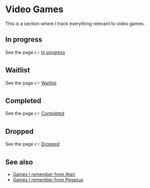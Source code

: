 # Video Games

This is a section where I track everything relevant to video games.

## In progress

See the page 👉 [In progress](./lists/in-progress/)

## Waitlist

See the page 👉 [Waitlist](./lists/waitlist/)

## Completed

See the page 👉 [Completed](./lists/completed/)

## Dropped

See the page 👉 [Dropped](./lists/dropped/)

## See also

- [Games I remember from Atari](../computers/atari-65xe/#games-i-remember-from-atari)
- [Games I remember from Pegasus](../gaming-consoles/pegasus-mt-777dx/#games-i-remember-from-pegasus)
